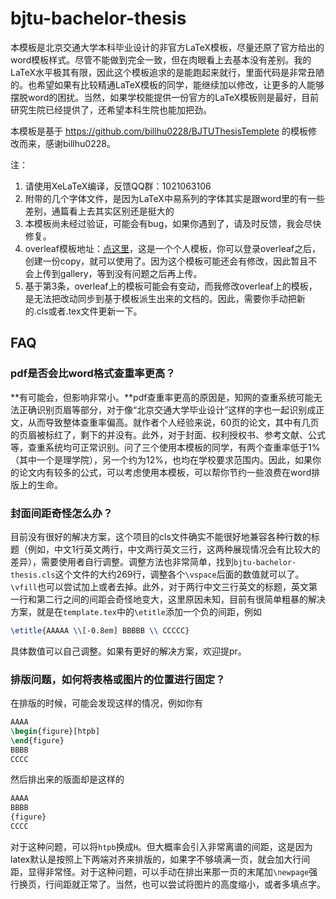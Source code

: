 # bjtu-bachelor-thesis

本模板是北京交通大学本科毕业设计的非官方LaTeX模板，尽量还原了官方给出的word模板样式。尽管不能做到完全一致，但在肉眼看上去基本没有差别。我的LaTeX水平极其有限，因此这个模板追求的是能跑起来就行，里面代码是非常丑陋的。也希望如果有比较精通LaTeX模板的同学，能继续加以修改，让更多的人能够摆脱word的困扰。当然，如果学校能提供一份官方的LaTeX模板则是最好，目前研究生院已经提供了，还希望本科生院也能加把劲。

本模板是基于 https://github.com/billhu0228/BJTUThesisTemplete 的模板修改而来，感谢billhu0228。

注：
1. 请使用XeLaTeX编译，反馈QQ群：1021063106
2. 附带的几个字体文件，是因为LaTeX中易系列的字体其实是跟word里的有一些差别，通篇看上去其实区别还是挺大的
3. 本模板尚未经过验证，可能会有bug，如果你遇到了，请及时反馈，我会尽快修复。
4. overleaf模板地址：[点这里](https://www.overleaf.com/read/cjkrjfvczbvc)，这是一个个人模板，你可以登录overleaf之后，创建一份copy，就可以使用了。因为这个模板可能还会有修改，因此暂且不会上传到gallery，等到没有问题之后再上传。
5. 基于第3条，overleaf上的模板可能会有变动，而我修改overleaf上的模板，是无法把改动同步到基于模板派生出来的文档的。因此，需要你手动把新的.cls或者.tex文件更新一下。

## FAQ

### pdf是否会比word格式查重率更高？

**有可能会，但影响非常小。**pdf查重率更高的原因是，知网的查重系统可能无法正确识别页眉等部分，对于像“北京交通大学毕业设计”这样的字也一起识别成正文，从而导致整体查重率偏高。就作者个人经验来说，60页的论文，其中有几页的页眉被标红了，剩下的并没有。此外，对于封面、权利授权书、参考文献、公式等，查重系统均可正常识别。问了三个使用本模板的同学，有两个查重率低于1%（其中一个是理学院），另一个约为12%，也均在学校要求范围内。因此，如果你的论文内有较多的公式，可以考虑使用本模板，可以帮你节约一些浪费在word排版上的生命。

### 封面间距奇怪怎么办？

目前没有很好的解决方案，这个项目的cls文件确实不能很好地兼容各种行数的标题（例如，中文1行英文两行，中文两行英文三行，这两种展现情况会有比较大的差异），需要使用者自行调整。调整方法也非常简单，找到`bjtu-bachelor-thesis.cls`这个文件的大约269行，调整各个`\vspace`后面的数值就可以了。`\vfill`也可以尝试加上或者去掉。此外，对于两行中文三行英文的标题，英文第一行和第二行之间的间距会奇怪地变大，这里原因未知，目前有很简单粗暴的解决方案，就是在`template.tex`中的`\etitle`添加一个负的间距，例如

```tex
\etitle{AAAAA \\[-0.8em] BBBBB \\ CCCCC}
```

具体数值可以自己调整。如果有更好的解决方案，欢迎提pr。

### 排版问题，如何将表格或图片的位置进行固定？

在排版的时候，可能会发现这样的情况，例如你有

```tex
AAAA
\begin{figure}[htpb]
\end{figure}
BBBB
CCCC
````

然后排出来的版面却是这样的

```tex
AAAA
BBBB
{figure}
CCCC
````

对于这种问题，可以将`htpb`换成`H`。但大概率会引入非常离谱的间距，这是因为latex默认是按照上下两端对齐来排版的，如果字不够填满一页，就会加大行间距，显得非常怪。对于这种问题，可以手动在排出来那一页的末尾加`\newpage`强行换页，行间距就正常了。当然，也可以尝试将图片的高度缩小，或者多填点字。
